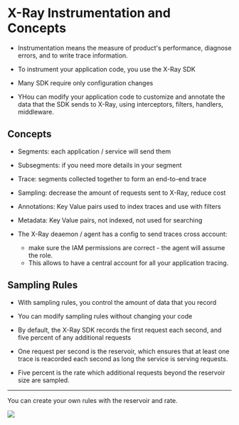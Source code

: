 # X-Ray Instrumentation and Concepts

- Instrumentation means the measure of product's performance, diagnose errors, and to write trace information.

- To instrument your application code, you use the X-Ray SDK
- Many SDK require only configuration changes
- YHou can modify your application code to customize and annotate the data that the SDK sends to X-Ray, using interceptors, filters, handlers, middleware.

## Concepts

- Segments: each application / service will send them
- Subsegments: if you need more details in your segment
- Trace: segments collected together to form an end-to-end trace
- Sampling: decrease the amount of requests sent to X-Ray, reduce cost
- Annotations: Key Value pairs used to index traces and use with filters
- Metadata: Key Value pairs, not indexed, not used for searching

- The X-Ray deaemon / agent has a config to send traces cross account:
    - make sure the IAM permissions are correct - the agent will assume the role.
    - This allows to have a central account for all your application tracing.

## Sampling Rules

- With sampling rules, you control the amount of data that you record
- You can modify sampling rules without changing your code

- By default, the X-Ray SDK records the first request each second, and five percent of any additional requests
- One request per second is the reservoir, which ensures that at least one trace is reacorded each second as long the service is serving requests.
- Five percent is the rate which additional requests beyond the reservoir size are sampled.

---

You can create your own rules with the reservoir and rate.

![](2022-04-26-17-41-54.png)
